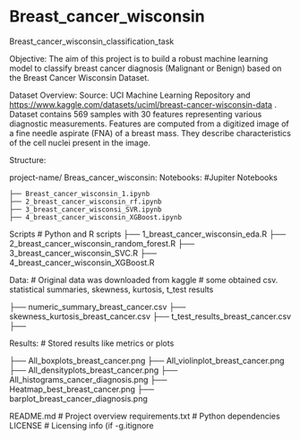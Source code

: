 # Breast_cancer_wisconsin
Breast_cancer_wisconsin_classification_task

Objective: 
The aim of this project is to build a robust machine learning model to classify breast cancer diagnosis (Malignant or Benign) based on the Breast Cancer Wisconsin Dataset.

Dataset Overview:
Source: UCI Machine Learning Repository and https://www.kaggle.com/datasets/uciml/breast-cancer-wisconsin-data .
Dataset contains 569 samples with 30 features representing various diagnostic measurements. Features are computed from a digitized image of a fine needle aspirate (FNA) of a breast mass. They describe characteristics of the cell nuclei present in the image.

Structure:

project-name/ Breas_cancer_wisconsin:
Notebooks: #Jupiter Notebooks


    ├── Breast_cancer_wisconsin_1.ipynb
    ├── 2_breast_cancer_wisconsin_rf.ipynb
    ├── 3_breast_cancer_wisconsi_SVR.ipynb
    ├── 4_breast_cancer_wisconsin_XGBoost.ipynb

Scripts # Python and R scripts
   ├── 1_breast_cancer_wisconsin_eda.R
   ├── 2_breast_cancer_wisconsin_random_forest.R
   ├── 3_breast_cancer_wisconsin_SVC.R
   ├── 4_breast_cancer_wisconsin_XGBoost.R

Data: # Original data was downloaded from kaggle  # some obtained csv. statistical summaries, skewness, kurtosis, t_test results

   ├── numeric_summary_breast_cancer.csv
   ├── skewness_kurtosis_breast_cancer.csv
   ├── t_test_results_breast_cancer.csv
   ├── 


Results: # Stored results like metrics or plots

   ├── All_boxplots_breast_cancer.png
   ├── All_violinplot_breast_cancer.png
   ├── All_densityplots_breast_cancer.png
   ├── All_histograms_cancer_diagnosis.png
   ├── Heatmap_best_breast_cancer.png
   ├── barplot_breast_cancer_diagnosis.png


README.md          # Project overview
requirements.txt   # Python dependencies
 LICENSE            # Licensing info (if 
-g.itignore
